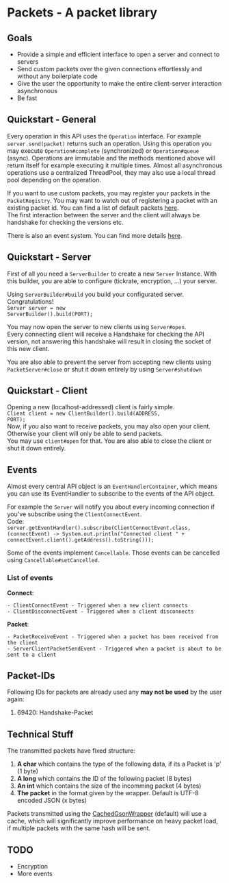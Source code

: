 # Packets - A packet library

## Goals

- Provide a simple and efficient interface to open a server and connect to servers
- Send custom packets over the given connections effortlessly and without any boilerplate code
- Give the user the opportunity to make the entire client-server interaction asynchronous
- Be fast

## Quickstart - General
Every operation in this API uses the <code>Operation</code> interface.
For example <code>server.send(packet)</code> returns such an operation.
Using this operation you may execute <code>Operation#complete</code> (synchronized) or <code>Operation#queue</code> (async).
Operations are immutable and the methods mentioned above will return itself for example executing it multiple times.
Almost all asynchronous operations use a centralized ThreadPool, they may also use a local thread pool depending on the operation.

If you want to use custom packets, you may register your packets in the <code>PacketRegistry</code>.
You may want to watch out of registering a packet with an existing packet id. You can find a list of default packets <a href='#Packet-IDs'>here</a>.<br>
The first interaction between the server and the client will always be handshake for checking the versions etc.

There is also an event system. You can find more details <a href='#Events'>here</a>.

## Quickstart - Server
First of all you need a <code>ServerBuilder</code> to create a new <code>Server</code> Instance.
With this builder, you are able to configure (tickrate, encryption, ...) your server.<br>

Using <code>ServerBuilder#build</code> you build your configurated server. Congratulations!<br>
<code>Server server = new ServerBuilder().build(PORT);</code>

You may now open the server to new clients using <code>Server#open</code>.<br>
Every connecting client will receive a Handshake for checking the API version, not answering this handshake will result in closing the socket of this new client.

You are also able to prevent the server from accepting new clients using <code>PacketServer#close</code> or shut it down entirely by using <code>Server#shutdown</code>

## Quickstart - Client
Opening a new (localhost-addressed) client is fairly simple.<br>
<code>Client client = new ClientBuilder().build(ADDRESS, PORT);</code><br>
Now, if you also want to receive packets, you may also open your client. Otherwise your client will only be able to send packets.<br>
You may use <code>client#open</code> for that. You are also able to close the client or shut it down entirely.

## Events
Almost every central API object is an <code>EventHandlerContainer</code>, which means you can use its EventHandler to subscribe to the events of the API object.

For example the <code>Server</code> will notify you about every incoming connection if you've subscribe using the <code>ClientConnectEvent</code>.<br>
Code:<br>
<code>server.getEventHandler().subscribe(ClientConnectEvent.class, (connectEvent) -> System.out.println("Connected client " + connectEvent.client().getAddress().toString()));
</code>

Some of the events implement <code>Cancellable</code>. Those events can be cancelled using <code>Cancellable#setCancelled</code>.

### List of events
**Connect**:<br>

    - ClientConnectEvent - Triggered when a new client connects
    - ClientDisconnectEvent - Triggered when a client disconnects

**Packet**:<br>

    - PacketReceiveEvent - Triggered when a packet has been received from the client
    - ServerClientPacketSendEvent - Triggered when a packet is about to be sent to a client

## Packet-IDs
Following IDs for packets are already used any **may not be used** by the user again:<br>

1. 69420: Handshake-Packet

## Technical Stuff
The transmitted packets have fixed structure:
1. **A char** which contains the type of the following data, if its a Packet is 'p' (1 byte)
2. **A long** which contains the ID of the following packet (8 bytes)
3. **An int** which contains the size of the incomming packet (4 bytes)
4. **The packet** in the format given by the wrapper. Default is UTF-8 encoded JSON (x bytes)

Packets transmitted using the <a href='https://github.com/GrandLamas/packets/blob/master/src/main/java/de/lama/packets/wrapper/CachedGsonWrapper.java'>
CachedGsonWrapper</a> (default) will use a cache, which will significantly improve performance on heavy packet load, if multiple packets with the same hash will be sent.

## TODO
- Encryption
- More events